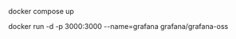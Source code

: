  <!-- prometheus config and image running -->
docker compose up
<!-- graphana open source  -->
docker run -d -p 3000:3000 --name=grafana grafana/grafana-oss